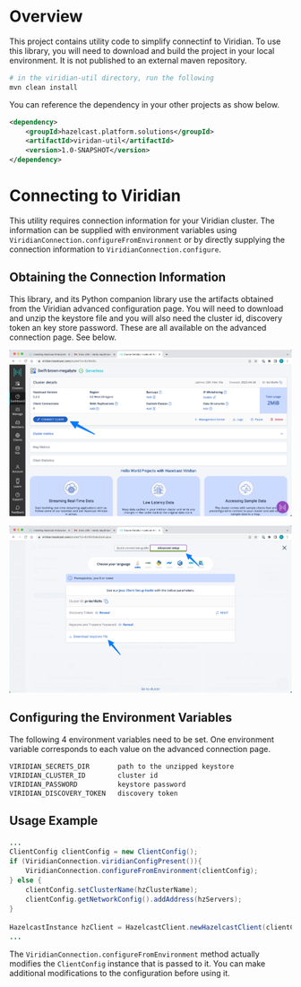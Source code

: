 # Overview

This project contains utility code to simplify connectinf to Viridian. To use this library, you will need to download and build the project 
in your local environment.  It is not published to an external maven 
repository.

```sh
# in the viridian-util directory, run the following
mvn clean install
```

You can reference the dependency in your other projects as show below.
```xml
<dependency>
    <groupId>hazelcast.platform.solutions</groupId>
    <artifactId>viridan-util</artifactId>
    <version>1.0-SNAPSHOT</version>
</dependency>
```

# Connecting to Viridian 

This utility requires connection information for your Viridian cluster. 
The information can be supplied with environment variables using `ViridianConnection.configureFromEnvironment` or by directly supplying 
the connection information to `ViridianConnection.configure`.  

## Obtaining the Connection Information

This library, and its Python companion library use the artifacts 
obtained from the Viridian advanced configuration page.  You will need to 
download and unzip the keystore file and you will also need the 
cluster id, discovery token an key store password.  These are all 
available on the advanced connection page. See below.

![connect_1](resources/connect_1.png)

![connect_2](resources/connect_2.png)

## Configuring the Environment Variables

The following 4 environment variables need to be set.  One environment 
variable corresponds to each value on the advanced connection page.
```
VIRIDIAN_SECRETS_DIR       path to the unzipped keystore
VIRIDIAN_CLUSTER_ID        cluster id 
VIRIDIAN_PASSWORD          keystore password
VIRIDIAN_DISCOVERY_TOKEN   discovery token
```

## Usage Example

```java
...
ClientConfig clientConfig = new ClientConfig();
if (ViridianConnection.viridianConfigPresent()){
    ViridianConnection.configureFromEnvironment(clientConfig);
} else {
    clientConfig.setClusterName(hzClusterName);
    clientConfig.getNetworkConfig().addAddress(hzServers);
}

HazelcastInstance hzClient = HazelcastClient.newHazelcastClient(clientConfig);
...
```

The `ViridianConnection.configureFromEnvironment` method actually 
modifies the `ClientConfig` instance that is passed to it.  You 
can make additional modifications to the configuration before using it.
